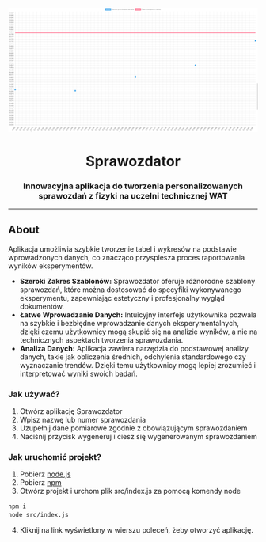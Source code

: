 <div align=center>

![graph](https://github.com/PogSmok/sprawozdator/blob/master/graph.png?raw=true)

# Sprawozdator 

### Innowacyjna aplikacja do tworzenia personalizowanych sprawozdań z fizyki na uczelni technicznej WAT
</div>

----
## About
Aplikacja umożliwia szybkie tworzenie tabel i wykresów na podstawie wprowadzonych danych, co znacząco przyspiesza proces raportowania wyników eksperymentów.
- **Szeroki Zakres Szablonów:**
    Sprawozdator oferuje różnorodne szablony sprawozdań, które można dostosować do specyfiki wykonywanego eksperymentu, zapewniając estetyczny i profesjonalny wygląd dokumentów.
- **Łatwe Wprowadzanie Danych:**
    Intuicyjny interfejs użytkownika pozwala na szybkie i bezbłędne wprowadzanie danych eksperymentalnych, dzięki czemu użytkownicy mogą skupić się na analizie wyników, a nie na technicznych aspektach tworzenia sprawozdania.
 - **Analiza Danych:**
    Aplikacja zawiera narzędzia do podstawowej analizy danych, takie jak obliczenia średnich, odchylenia standardowego czy wyznaczanie trendów. Dzięki temu użytkownicy mogą lepiej zrozumieć i interpretować wyniki swoich badań.

### Jak używać?
1) Otwórz aplikację Sprawozdator
2) Wpisz nazwę lub numer sprawozdania
3) Uzupełnij dane pomiarowe zgodnie z obowiązującym sprawozdaniem
4) Naciśnij przycisk wygeneruj i ciesz się wygenerowanym sprawozdaniem

### Jak uruchomić projekt?
1) Pobierz [node.js](https://nodejs.org/en/download/package-manager)
2) Pobierz [npm](https://docs.npmjs.com/downloading-and-installing-node-js-and-npm)
3) Otwórz projekt i urchom plik src/index.js za pomocą komendy node
```bash
npm i
node src/index.js
```
4) Kliknij na link wyświetlony w wierszu poleceń, żeby otworzyć aplikację.
